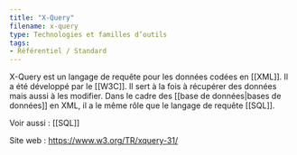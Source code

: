 ```yaml
---
title: "X-Query"
filename: x-query
type: Technologies et familles d’outils
tags:
- Référentiel / Standard
---
```


X-Query est un langage de requête pour les données codées en [[XML]]. Il a été développé par le [[W3C]]. Il sert à la fois à récupérer des données mais aussi à les modifier. Dans le cadre des [[base de données|bases de données]] en XML, il a le même rôle que le langage de requête [[SQL]].

Voir aussi : [[SQL]]

Site web : <https://www.w3.org/TR/xquery-31/>

